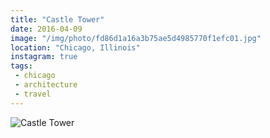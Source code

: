 ```yaml
---
title: "Castle Tower"
date: 2016-04-09
image: "/img/photo/fd86d1a16a3b75ae5d4985770f1efc01.jpg"
location: "Chicago, Illinois"
instagram: true
tags:
 - chicago
 - architecture
 - travel
---
```


![Castle Tower](/img/photo/fd86d1a16a3b75ae5d4985770f1efc01.jpg)
